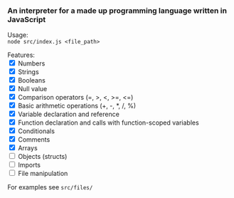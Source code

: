 ### An interpreter for a made up programming language written in JavaScript

Usage:
<br/>
``node src/index.js <file_path>``

Features:
<br/>
<input type="checkbox" checked> Numbers<br/>
<input type="checkbox" checked> Strings<br/>
<input type="checkbox" checked> Booleans<br/>
<input type="checkbox" checked> Null value<br/>
<input type="checkbox" checked> Comparison operators (=, >, <, >=, <=)<br/>
<input type="checkbox" checked> Basic arithmetic operations (+, -, *, /, %)<br/>
<input type="checkbox" checked> Variable declaration and reference<br/>
<input type="checkbox" checked> Function declaration and calls with function-scoped variables<br/>
<input type="checkbox" checked> Conditionals<br/>
<input type="checkbox" checked> Comments<br/>
<input type="checkbox" checked> Arrays<br/>
<input type="checkbox"> Objects (structs)<br/>
<input type="checkbox"> Imports<br/>
<input type="checkbox"> File manipulation<br/>

For examples see ``src/files/``
